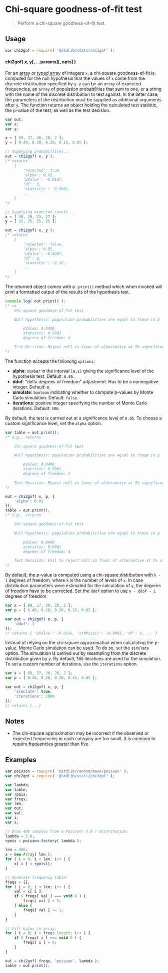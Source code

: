 <!--

@license Apache-2.0

Copyright (c) 2018 The Stdlib Authors.

Licensed under the Apache License, Version 2.0 (the "License");
you may not use this file except in compliance with the License.
You may obtain a copy of the License at

   http://www.apache.org/licenses/LICENSE-2.0

Unless required by applicable law or agreed to in writing, software
distributed under the License is distributed on an "AS IS" BASIS,
WITHOUT WARRANTIES OR CONDITIONS OF ANY KIND, either express or implied.
See the License for the specific language governing permissions and
limitations under the License.

-->

# Chi-square goodness-of-fit test

> Perform a chi-square goodness-of-fit test.

<section class="usage">

## Usage

```javascript
var chi2gof = require( '@stdlib/stats/chi2gof' );
```

#### chi2gof( x, y\[, ...params]\[, opts] )

For an [array][mdn-array] or [typed array][mdn-typed-array] of integers `x`, a chi-square goodness-of-fit is computed for the null hypothesis that the values of `x` come from the discrete distribution specified by `y`. `y` can be an `array` of expected frequencies, an `array` of population probabilities that sum to one, or a string with the name of the discrete distribution to test against. In the latter case, the parameters of the distribution must be supplied as additional arguments after `y`. The function returns an object holding the calculated test statistic, the p-value of the test, as well as the test decision.

```javascript
var out;
var x;
var y;

x = [ 89, 37, 30, 28, 2 ];
y = [ 0.40, 0.20, 0.20, 0.15, 0.05 ];

// Supplying probabilities...
out = chi2gof( x, y );
/* returns
    {
        'rejected': true,
        'alpha': 0.05,
        'pValue': ~0.0187,
        'df': 3,
        'statistic': ~9.9901,
        ...
    }
*/

// Supplying expected counts...
x = [ 30, 20, 23, 27 ];
y = [ 25, 25, 25, 25 ];

out = chi2gof( x, y );
/* returns
    {
        'rejected': false,
        'alpha': 0.05,
        'pValue': ~0.5087,
        'df': 3,
        'statistic': ~2.32,
        ...
    }
*/
```

The returned object comes with a `.print()` method which when invoked will print a formatted output of the results of the hypothesis test.

<!-- run-disable -->

```javascript
console.log( out.print() );
/* =>
    Chi-square goodness-of-fit test

    Null hypothesis: population probabilities are equal to those in p

        pValue: 0.0406
        statistic: 9.9901
        degrees of freedom: 4

    Test Decision: Reject null in favor of alternative at 5% significance level
*/
```

The function accepts the following `options`:

-   **alpha**: `number` in the interval `[0,1]` giving the significance level of the hypothesis test. Default: `0.05`.
-   **ddof**: "delta degrees of freedom" adjustment. Has to be a nonnegative integer. Default: `0`.
-   **simulate**: `boolean` indicating whether to compute p-values by Monte Carlo simulation. Default: `false`.
-   **iterations**: positive integer specifying the number of Monte Carlo iterations. Default: `500`.

By default, the test is carried out at a significance level of `0.05`. To choose a custom significance level, set the `alpha` option.

<!-- run-disable -->

```javascript
var table = out.print();
/* e.g., returns

    Chi-square goodness-of-fit test

    Null hypothesis: population probabilities are equal to those in p

        pValue: 0.0406
        statistic: 9.9901
        degrees of freedom: 4

    Test Decision: Reject null in favor of alternative at 5% significance level
*/

out = chi2gof( x, p, {
    'alpha': 0.01
});
table = out.print();
/* e.g., returns

    Chi-square goodness-of-fit test

    Null hypothesis: population probabilities are equal to those in p

        pValue: 0.0406
        statistic: 9.9901
        degrees of freedom: 4

    Test Decision: Fail to reject null in favor of alternative at 1% significance level
*/
```

By default, the p-value is computed using a chi-square distribution with `k - 1` degrees of freedom, where `k` is the number of levels of `x`. In case distribution parameters were estimated for the calculation of `y`, the degrees of freedom have to be corrected. Set the `ddof` option to use `n - ddof - 1` degrees of freedom.

```javascript
var x = [ 89, 37, 30, 28, 2 ];
var p = [ 0.40, 0.20, 0.20, 0.15, 0.05 ];

var out = chi2gof( x, p, {
    'ddof': 1
});
// returns { 'pValue': ~0.0186, 'statistic': ~9.9901, 'df': 3, ... }
```

Instead of relying on the chi-square approximation when calculating the p-value, Monte Carlo simulation can be used. To do so, set the `simulate` option. The simulation is carried out by resampling from the discrete distribution given by `y`. By default, `500` iterations are used for the simulation. To set a custom number of iterations, use the `iterations` option.

```javascript
var x = [ 89, 37, 30, 28, 2 ];
var p = [ 0.40, 0.20, 0.20, 0.15, 0.05 ];

var out = chi2gof( x, p, {
    'simulate': true,
    'iterations': 1000
});
// returns {...}
```

</section>

<!-- /.usage -->

<section class="notes">

## Notes

-   The chi-square approximation may be incorrect if the observed or expected frequencies in each category are too small. It is common to require frequencies greater than five.

</section>

<!-- /.notes -->

<section class="examples">

## Examples

<!-- eslint no-undef: "error" -->

```javascript
var poisson = require( '@stdlib/random/base/poisson' );
var chi2gof = require( '@stdlib/stats/chi2gof' );

var lambda;
var table;
var rpois;
var freqs;
var len;
var out;
var val;
var i;
var x;

// Draw 400 samples from a Poisson( 3.0 ) distribution:
lambda = 3.0;
rpois = poisson.factory( lambda );

len = 400;
x = new Array( len );
for ( i = 0; i < len; i++ ) {
    x[ i ] = rpois();
}

// Generate frequency table:
freqs = [];
for ( i = 0; i < len; i++ ) {
    val = x[ i ];
    if ( freqs[ val ] === void 0 ) {
        freqs[ val ] = 1;
    } else {
        freqs[ val ] += 1;
    }
}

// Fill holes in array:
for ( i = 0; i < freqs.length; i++ ) {
    if ( freqs[ i ] === void 0 ) {
        freqs[ i ] = 0;
    }
}

out = chi2gof( freqs, 'poisson', lambda );
table = out.print();
```

</section>

<!-- /.examples -->

<section class="links">

[mdn-array]: https://developer.mozilla.org/en-US/docs/Web/JavaScript/Reference/Global_Objects/Array

[mdn-typed-array]: https://developer.mozilla.org/en-US/docs/Web/JavaScript/Typed_arrays

</section>

<!-- /.links -->
